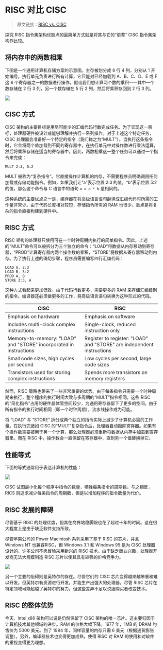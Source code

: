 # RISC 对比 CISC

> 原文链接：[RISC vs. CISC](https://cs.stanford.edu/people/eroberts/courses/soco/projects/risc/risccisc/)

探究 RISC 指令集架构优缺点的最简单方式就是将其与它的“前辈” CISC 指令集架构作比较。

## 将内存中的两数相乘

下图是一个通用计算机存储方案的示意图。主存被划分成 6 行 4 列，分别从 1 开始编号。执行单元负责进行所有计算，它只能对已经加载到 A、B、C、D、E 或 F 这 6 个寄存器之一的数据进行操作。假设我们想计算两个数的乘积——其中一个数存储在 2 行 3 列，另一个数存储在 5 行 2 列，然后将乘积存回到 2 行 3 列。

![](/articles/memoryfig.gif)

## CISC 方式

CISC 架构的主要目标是用尽可能少的汇编代码行数完成任务。为了实现这一目标，处理器硬件被设计成能够理解并执行一系列操作。对于上述这个特定任务，CISC 处理器会准备好一个特定的指令（我们称之为“MULT”）。当执行这条指令时，它会将两个值加载到不同的寄存器中，在执行单元中对操作数进行乘法运算，然后将乘积存储在适当的寄存器中。因此，两数相乘这一整个任务可以通过一个指令来完成：

```
MULT 2:3, 5:2
```

MULT 被称为“复杂指令”。它直接操作计算机的内存，不需要程序员明确调用任何加载或存储功能指令。例如，如果我们让“a”表示位置 2:3 的值，“b”表示位置 5:2 的值，那么这个命令与 C 语言中的语句 `a = a * b` 是相同的。

这种系统的主要优点之一是，编译器在将高级语言语句翻译成汇编代码时所需的工作量非常少。由于代码长度相对较短，存储指令所需的 RAM 也很少。重点是将复杂的指令直接构建到硬件中。

## RISC 方式

RISC 架构的处理器只使用可在一个时钟周期内执行的简单指令。因此，上述的“MULT”命令可以被拆分为三个独立的命令：“LOAD”将数据从内存移动到寄存器，“PROD”计算寄存器内两个操作数的乘积，“STORE”将数据从寄存器移动到内存。为了执行上述的确切步骤，程序员需要编写四行汇编代码：

```
LOAD A, 2:3
LOAD B, 5:2
PROD A, B
STORE 2:3, A
```

这种方式看起来更加低效。由于代码行数更多，需要更多的 RAM 来存储汇编级别的指令。编译器还必须做更多的工作，将高级语言语句转换为这种形式的代码。

| **CISC**                                                          | **RISC**                                                              |
| ----------------------------------------------------------------- | --------------------------------------------------------------------- |
| Emphasis on hardware                                              | Emphasis on software                                                  |
| Includes multi-clock complex instructions                         | Single-clock, reduced instruction only                                |
| Memory-to-memory: "LOAD" and "STORE" incorporated in instructions | Register to register: "LOAD" and "STORE" are independent instructions |
| Small code sizes, high cycles per second                          | Low cycles per second, large code sizes                               |
| Transistors used for storing complex instructions                 | Spends more transistors on memory registers                           |

然而，RISC 策略也带来了一些非常重要的优势。由于每条指令只需要一个时钟周期来执行，整个程序的执行时间大致与多周期的“MULT”指令相同。这些 RISC 的“简化指令”占用的硬件晶体管空间较少，为通用寄存器留下了更多的空间。由于所有指令的执行时间相同（即一个时钟周期），流水线操作成为可能。

将 “LOAD” 与 “STORE” 拆分成两个独立的指令实际上减少了计算机必需的工作量。在执行完诸如 CISC 的“MULT”复杂指令后，处理器自动擦除寄存器。如果有个操作数需要被用于另一个计算，那么处理器必须重新将数据从内存中加载到寄存器里。而在 RISC 中，操作数会一直保留在寄存器中，直到另一个值替换掉它。

## 性能等式

下面的等式通常用于表达计算机的性能：

![](/articles/performanceeq.gif)

CISC 试图最小化每个程序中指令的数量，牺牲每条指令的周期数。与之相反，RICS 则追求减少每条指令的周期数，但是以增加程序的指令数量为代价。

## RISC 发展的障碍

尽管基于 RISC 的处理优势，但其在商界站稳脚跟也花了超过十年的时间。这在很大程度上是由于缺乏软件支持所致。

尽管苹果公司的 Power Macintosh 系列采用了基于 RISC 的芯片，并且 Windows NT  也兼容RISC，但 Windows 3.1 和 Windows 95 是为 CISC 处理器设计的。许多公司不愿冒险采用新兴的 RISC 技术。由于缺乏商业兴趣，处理器开发商无法大规模制造 RISC 芯片以使其具有较强的价格竞争力。

![](/articles/roadblock.jpg)

另一个主要的阻碍则是英特尔的存在。尽管它们的 CISC 芯片变得越来越笨重和难以开发，但英特尔有资源进行开发，并能生产出强大的处理器。尽管 RISC 芯片在特定领域可能超越了英特尔的努力，但这些差异不足以说服购买者改变技术。

## RISC 的整体优势

今天，Intel x86 架构可以说是仍然保留了 CISC 架构的唯一芯片。这主要归因于计算机技术其他领域的进步。RAM 的价格大幅下降。1977 年，1MB 的 DRAM 约售价为 5000 美元。到了 1994 年，同样容量的内存只需 6 美元（根据通货膨胀调整）。另外，编译器技术也变得更加成熟，使得 RISC 对 RAM 的使用和对软件的重视变得更为理想。
